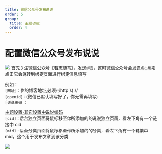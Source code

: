 ```yaml
---
title: 微信公众号发布说说
order: 5
group:
  title: 主题功能
  order: 4
---
```


# 配置微信公众号发布说说

![](https://cdn.jsdelivr.net/gh/iRoZhi/irils-imgs/picgo/202112162135050.png)
<Alert type="info">
首先关注微信公众号【若志随笔】，发送<code>绑定</code>，这时微信公众号会发送<code>点击绑定</code>点击它会跳转到绑定页面进行绑定信息填写
</Alert>

<Alert type="info">
例如：<br>
<code>[网址]：</code>你的博客地址,必须带http(s)://<br>
<code>[openid]：</code>(微信已默认填写好了，你无需再填写)<br>
<code>[说说编码]：</code>

[主题设置-其它设置中说说编码](/options/orther#%E8%AF%B4%E8%AF%B4%E9%AA%8C%E8%AF%81%E7%BC%96%E7%A0%81)
<br>
<code>[cid]：</code>后台独立页面将鼠标移至你所添加的的说说独立页面，看左下角有一个链接中 cid<br>
<code>[mid]：</code>后台分类页面将鼠标移至你所添加的的分类，看左下角有一个链接中 mid，这个用于发布文章到该分类<br>
</Alert>

![](https://cdn.jsdelivr.net/gh/iRoZhi/irils-imgs/picgo/202112162132394.jpg)
